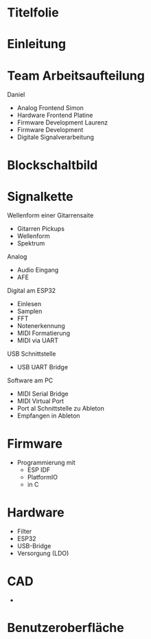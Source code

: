 # Titelfolie

# Einleitung 

# Team Arbeitsaufteilung
Daniel
- Analog Frontend
Simon
- Hardware Frontend Platine
- Firmware Development
Laurenz
- Firmware Development
- Digitale Signalverarbeitung

# Blockschaltbild

# Signalkette

Wellenform einer Gitarrensaite
- Gitarren Pickups
- Wellenform
- Spektrum

Analog
- Audio Eingang
- AFE

Digital am ESP32
- Einlesen
- Samplen
- FFT
- Notenerkennung
- MIDI Formatierung
- MIDI via UART

USB Schnittstelle
- USB UART Bridge

Software am PC
- MIDI Serial Bridge
- MIDI Virtual Port
- Port al Schnittstelle zu Ableton
- Empfangen in Ableton



# Firmware
- Programmierung mit
	- ESP IDF
	- PlatformIO
	- in C

# Hardware
- Filter
- ESP32
- USB-Bridge
- Versorgung (LDO)

# CAD
- 

# Benutzeroberfläche

